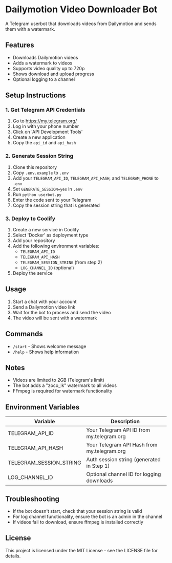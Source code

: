 # Dailymotion Video Downloader Bot

A Telegram userbot that downloads videos from Dailymotion and sends them with a watermark.

## Features
- Downloads Dailymotion videos
- Adds a watermark to videos
- Supports video quality up to 720p
- Shows download and upload progress
- Optional logging to a channel

## Setup Instructions

### 1. Get Telegram API Credentials
1. Go to https://my.telegram.org/
2. Log in with your phone number
3. Click on 'API Development Tools'
4. Create a new application
5. Copy the `api_id` and `api_hash`

### 2. Generate Session String
1. Clone this repository
2. Copy `.env.example` to `.env`
3. Add your `TELEGRAM_API_ID`, `TELEGRAM_API_HASH`, and `TELEGRAM_PHONE` to `.env`
4. Set `GENERATE_SESSION=yes` in `.env`
5. Run `python userbot.py`
6. Enter the code sent to your Telegram
7. Copy the session string that is generated

### 3. Deploy to Coolify
1. Create a new service in Coolify
2. Select 'Docker' as deployment type
3. Add your repository
4. Add the following environment variables:
   - `TELEGRAM_API_ID`
   - `TELEGRAM_API_HASH`
   - `TELEGRAM_SESSION_STRING` (from step 2)
   - `LOG_CHANNEL_ID` (optional)
5. Deploy the service

## Usage
1. Start a chat with your account
2. Send a Dailymotion video link
3. Wait for the bot to process and send the video
4. The video will be sent with a watermark

## Commands
- `/start` - Shows welcome message
- `/help` - Shows help information

## Notes
- Videos are limited to 2GB (Telegram's limit)
- The bot adds a "zoco_lk" watermark to all videos
- FFmpeg is required for watermark functionality

## Environment Variables

| Variable | Description |
|----------|-------------|
| TELEGRAM_API_ID | Your Telegram API ID from my.telegram.org |
| TELEGRAM_API_HASH | Your Telegram API Hash from my.telegram.org |
| TELEGRAM_SESSION_STRING | Auth session string (generated in Step 1) |
| LOG_CHANNEL_ID | Optional channel ID for logging downloads |

## Troubleshooting

- If the bot doesn't start, check that your session string is valid
- For log channel functionality, ensure the bot is an admin in the channel
- If videos fail to download, ensure ffmpeg is installed correctly

## License

This project is licensed under the MIT License - see the LICENSE file for details. 